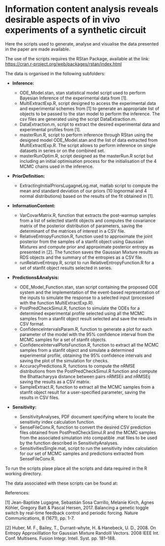 # Information content analysis reveals desirable aspects of in vivo experiments of a synthetic circuit

Here the scripts used to generate, analyse and visualise the data presented in the paper are made available. 

The use of the scripts requires the RStan Package, available at the link: 
https://cran.r-project.org/web/packages/rstan/index.html 

The data is organised in the following subfolders:

-	**Inference:**
    -	ODE_Model.stan, stan statistical model script used to perform Bayesian Inference of the experimental data from [1]. 
    - MultiExtractExp.R, script designed to access the experimental data and experimental schemes from [1] to generate an appropriate list  of objects to be passed to the stan model to perform the inference. The csv files are generated using the script DataExtraction.m.
    -	DataExtraction.m, script to extract the desired experimental data and experimental profiles from [1]. 
    -	masterRun.R, script to perform inference through RStan using the designed model ODE_Model.stan and the list of data extracted from MultiExtractExp.R. The script allows to perform inference on single datasets in series or on the combined set. 
    -	masterRunOptim.R, script designed as the masterRun.R script but including an initial optimisation process for the initialisation of the 4 MCMC chains used in the inference. 
  
-	**PriorDefinition:**
      - ExtractingInitialPriorsLugagneLog.mat, matlab script to compute the mean and standard deviation of our priors (10 lognormal and 4 normal distributions) based on the results of the fit obtained in [1].
  
-	**InformationContent:**
      -	VarCovarMatrix.R, function that extracts the post-warmup samples from a list of selected stanfit objects and computes the covariance matrix of the posterior distribution of parameters, saving the determinant of the matrices of interest in a CSV file. 
      -	RelativeEntropyFunction.R, function used to approximate the joint posterior from the samples of a stanfit object using Gaussian Mixtures and compute prior and approximate posterior entropy as presented in [2]. The function saves the Gaussian Mixture results as RDS objects and the summary of the entropies as a CSV file. 
      -	runRelativeEntropy.R, script to run RelativeEntropyFunction.R for a set of stanfit object results selected in series.
  
-	**Predictions&Analysis:**
      -	ODE_Model_Function.stan, stan script containing the proposed ODE system and the implementation of the event-based representation of the inputs to simulate the response to a selected input (processed with the function MultiExtractExp.R).
      -	PostPredCheckSimul.R, function to simulate the ODEs for a determined experimental profile selected using all the MCMC samples from a stanfit object result selected and save the results in CSV format. 
      -	ConfidenceIntervalsParam.R, function to generate a plot for each parameter of the model with the 95% confidence interval from the MCMC samples for a set of stanfit objects.
      -	ConfidenceIntervalPlotsFunction.R, function to extract all the MCMC samples from a stanfit object and simulate a determined experimental profile, obtaining the 95% confidence intervals and saving the plot of the simulation for checks. 
      -	AccuracyPredictions.R, functions to compute the nRMSE distributions from the PostPredCheckSimul.R function and compute the Bhattacharyya distance between pairs nRMSEii and nRMSEij saving the results as a CSV matrix. 
      -	SampleExtract.R, function to extract all the MCMC samples from a stanfit object result for a user-specified parameter, saving the results in CSV files. 
  
-	**Sensitivity:**
      -	SensitivityAnalyses, PDF document specifying where to locate the sensitivity index calculation function. 
      -	SenseFileConv.R, function to convert the desired CSV prediction files obtained from PostPredCheckSimul.R and the MCMC samples from the associated simulation into compatible .mat files to be used by the function described in SensitivityAnalyses.
      -	SensitivitiesSingle.mat, script to run the sensitivity index calculation for our set of MCMC samples and predictions extracted from SenseFileConv.R. 

To run the scripts plase place all the scripts and data required in the R working directory. 

The data associated with these scripts can be found at:

References:

[1] Jean-Baptiste Lugagne, Sebastián Sosa Carrillo, Melanie Kirch, Agnes Köhler, Gregory Batt & Pascal Hersen, 2017. Balancing a genetic toggle switch by real-time feedback control and periodic forcing. Nature Communications, 8 (1671), pp. 1-7.

[2] Huber, M. F., Bailey, T., Durrant-whyte, H. & Hanebeck, U. D., 2008. On Entropy Approxilllation for Gaussian Mixture Randolll Vectors. 2008 IEEE Int. Conf. Multisens. Fusion Integr. Intell. Syst. pp. 181–188.
